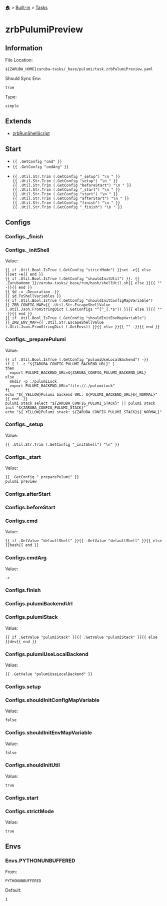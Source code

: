 <!--startTocHeader-->
[🏠](../../README.md) > [Built-in](../README.md) > [Tasks](README.md)
# zrbPulumiPreview
<!--endTocHeader-->


## Information

File Location:

    ${ZARUBA_HOME}zaruba-tasks/_base/pulumi/task.zrbPulumiPreview.yaml

Should Sync Env:

    true

Type:

    simple


## Extends

- [zrbRunShellScript](zrb-run-shell-script.md)


## Start

- `{{ .GetConfig "cmd" }}`
- `{{ .GetConfig "cmdArg" }}`
-
    ```
    {{ .Util.Str.Trim (.GetConfig "_setup") "\n " }}
    {{ .Util.Str.Trim (.GetConfig "setup") "\n " }}
    {{ .Util.Str.Trim (.GetConfig "beforeStart") "\n " }}
    {{ .Util.Str.Trim (.GetConfig "_start") "\n " }}
    {{ .Util.Str.Trim (.GetConfig "start") "\n " }}
    {{ .Util.Str.Trim (.GetConfig "afterStart") "\n " }}
    {{ .Util.Str.Trim (.GetConfig "finish") "\n " }}
    {{ .Util.Str.Trim (.GetConfig "_finish") "\n " }}

    ```


## Configs


### Configs._finish


### Configs._initShell

Value:

    {{ if .Util.Bool.IsTrue (.GetConfig "strictMode") }}set -e{{ else }}set +e{{ end }}
    {{ if .Util.Bool.IsTrue (.GetConfig "shouldInitUtil") }}. {{ .ZarubaHome }}/zaruba-tasks/_base/run/bash/shellUtil.sh{{ else }}{{ "" -}}{{ end }}
    {{ $d := .Decoration -}}
    {{ $d.ToShellVariables }}
    {{ if .Util.Bool.IsTrue (.GetConfig "shouldInitConfigMapVariable") }}_ZRB_CONFIG_MAP={{ .Util.Str.EscapeShellValue (.Util.Json.FromStringDict (.GetConfigs "^[^_].*$")) }}{{ else }}{{ "" -}}{{ end }}
    {{ if .Util.Bool.IsTrue (.GetConfig "shouldInitEnvMapVariable") }}_ZRB_ENV_MAP={{ .Util.Str.EscapeShellValue (.Util.Json.FromStringDict (.GetEnvs)) }}{{ else }}{{ "" -}}{{ end }}



### Configs._preparePulumi

Value:

    {{ if .Util.Bool.IsTrue (.GetConfig "pulumiUseLocalBackend") -}}
    if [ ! -z "${ZARUBA_CONFIG_PULUMI_BACKEND_URL}" ]
    then
      export PULUMI_BACKEND_URL=${ZARUBA_CONFIG_PULUMI_BACKEND_URL}
    else
      mkdir -p ./pulumiLock
      export PULUMI_BACKEND_URL="file://./pulumiLock"
    fi
    echo "${_YELLOW}Pulumi backend URL: ${PULUMI_BACKEND_URL}${_NORMAL}"
    {{ end -}}
    pulumi stack select "${ZARUBA_CONFIG_PULUMI_STACK}" || pulumi stack init "${ZARUBA_CONFIG_PULUMI_STACK}" 
    echo "${_YELLOW}Pulumi stack: ${ZARUBA_CONFIG_PULUMI_STACK}${_NORMAL}"



### Configs._setup

Value:

    {{ .Util.Str.Trim (.GetConfig "_initShell") "\n" }}


### Configs._start

Value:

    {{ .GetConfig "_preparePulumi" }}
    pulumi preview



### Configs.afterStart


### Configs.beforeStart


### Configs.cmd

Value:

    {{ if .GetValue "defaultShell" }}{{ .GetValue "defaultShell" }}{{ else }}bash{{ end }}


### Configs.cmdArg

Value:

    -c


### Configs.finish


### Configs.pulumiBackendUrl


### Configs.pulumiStack

Value:

    {{ if .GetValue "pulumiStack" }}{{ .GetValue "pulumiStack" }}{{ else }}dev{{ end }}


### Configs.pulumiUseLocalBackend

Value:

    {{ .GetValue "pulumiUseLocalBackend" }}


### Configs.setup


### Configs.shouldInitConfigMapVariable

Value:

    false


### Configs.shouldInitEnvMapVariable

Value:

    false


### Configs.shouldInitUtil

Value:

    true


### Configs.start


### Configs.strictMode

Value:

    true


## Envs


### Envs.PYTHONUNBUFFERED

From:

    PYTHONUNBUFFERED

Default:

    1



<!--startTocSubtopic-->

<!--endTocSubtopic-->